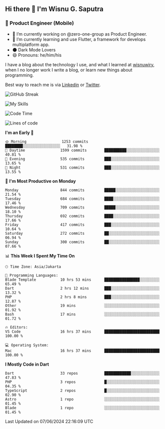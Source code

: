 ## Hi there 👋 I'm Wisnu G. Saputra

### :mobile_phone_off: Product Engineer (Mobile)

- 🔭 I’m currently working on @zero-one-group as Product Engineer.
- 🌱 I’m currently learning and use Flutter, a framework for develops multiplatform app.
- 🌑 Dark Mode Lovers
- 😄 Pronouns: he/him/his

I have a blog about the technology I use, and what I learned at [wisnuwiry](https://wisnuwiry.space/), when I no longer work I write a blog, or learn new things about programming.

Best way to reach me is via [Linkedin](https://www.linkedin.com/in/wisnu-saputra/) or [Twitter](https://twitter.com/wisnuwiry).

![GitHub Streak](https://streak-stats.demolab.com?user=wisnuwiry&theme=dark&hide_border=true)

![My Skills](https://skillicons.dev/icons?i=dart,flutter,kotlin,swift,go,js,css,neovim,git,linux&perline=5)

<!--START_SECTION:waka-->
![Code Time](http://img.shields.io/badge/Code%20Time-1%2C339%20hrs%2040%20mins-blue)

![Lines of code](https://img.shields.io/badge/From%20Hello%20World%20I%27ve%20Written-4.4%20million%20lines%20of%20code-blue)

**I'm an Early 🐤** 

```text
🌞 Morning                1253 commits        ████████░░░░░░░░░░░░░░░░░   31.98 % 
🌆 Daytime                1599 commits        ██████████░░░░░░░░░░░░░░░   40.81 % 
🌃 Evening                535 commits         ███░░░░░░░░░░░░░░░░░░░░░░   13.65 % 
🌙 Night                  531 commits         ███░░░░░░░░░░░░░░░░░░░░░░   13.55 % 
```
📅 **I'm Most Productive on Monday** 

```text
Monday                   844 commits         █████░░░░░░░░░░░░░░░░░░░░   21.54 % 
Tuesday                  684 commits         ████░░░░░░░░░░░░░░░░░░░░░   17.46 % 
Wednesday                709 commits         █████░░░░░░░░░░░░░░░░░░░░   18.10 % 
Thursday                 692 commits         ████░░░░░░░░░░░░░░░░░░░░░   17.66 % 
Friday                   417 commits         ███░░░░░░░░░░░░░░░░░░░░░░   10.64 % 
Saturday                 272 commits         ██░░░░░░░░░░░░░░░░░░░░░░░   06.94 % 
Sunday                   300 commits         ██░░░░░░░░░░░░░░░░░░░░░░░   07.66 % 
```


📊 **This Week I Spent My Time On** 

```text
🕑︎ Time Zone: Asia/Jakarta

💬 Programming Languages: 
Blade Template           10 hrs 53 mins      ████████████████░░░░░░░░░   65.49 % 
Dart                     2 hrs 12 mins       ███░░░░░░░░░░░░░░░░░░░░░░   13.32 % 
PHP                      2 hrs 8 mins        ███░░░░░░░░░░░░░░░░░░░░░░   12.87 % 
Other                    19 mins             ░░░░░░░░░░░░░░░░░░░░░░░░░   01.92 % 
Bash                     17 mins             ░░░░░░░░░░░░░░░░░░░░░░░░░   01.72 % 

🔥 Editors: 
VS Code                  16 hrs 37 mins      █████████████████████████   100.00 % 

💻 Operating System: 
Mac                      16 hrs 37 mins      █████████████████████████   100.00 % 
```

**I Mostly Code in Dart** 

```text
Dart                     33 repos            ████████████░░░░░░░░░░░░░   47.83 % 
PHP                      3 repos             █░░░░░░░░░░░░░░░░░░░░░░░░   04.35 % 
TypeScript               2 repos             █░░░░░░░░░░░░░░░░░░░░░░░░   02.90 % 
Astro                    1 repo              ░░░░░░░░░░░░░░░░░░░░░░░░░   01.45 % 
Blade                    1 repo              ░░░░░░░░░░░░░░░░░░░░░░░░░   01.45 % 
```




 Last Updated on 07/06/2024 22:16:09 UTC
<!--END_SECTION:waka-->

